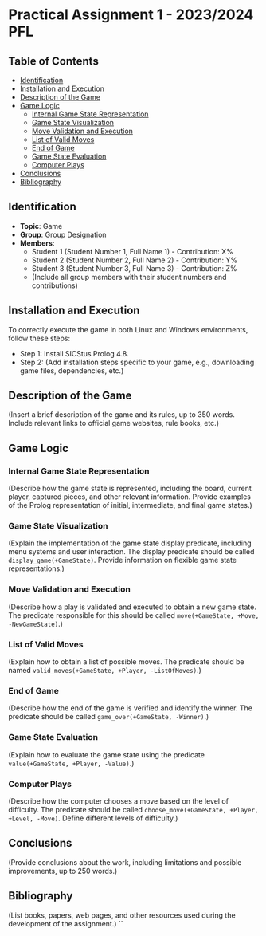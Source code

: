 # Practical Assignment 1 - 2023/2024 PFL

## Table of Contents
- [Identification](#identification)
- [Installation and Execution](#installation-and-execution)
- [Description of the Game](#description-of-the-game)
- [Game Logic](#game-logic)
  - [Internal Game State Representation](#internal-game-state-representation)
  - [Game State Visualization](#game-state-visualization)
  - [Move Validation and Execution](#move-validation-and-execution)
  - [List of Valid Moves](#list-of-valid-moves)
  - [End of Game](#end-of-game)
  - [Game State Evaluation](#game-state-evaluation)
  - [Computer Plays](#computer-plays)
- [Conclusions](#conclusions)
- [Bibliography](##bibliography)

## Identification
- **Topic**: Game
- **Group**: Group Designation
- **Members**:
  - Student 1 (Student Number 1, Full Name 1) - Contribution: X%
  - Student 2 (Student Number 2, Full Name 2) - Contribution: Y%
  - Student 3 (Student Number 3, Full Name 3) - Contribution: Z%
  - (Include all group members with their student numbers and contributions)
  
## Installation and Execution
To correctly execute the game in both Linux and Windows environments, follow these steps:
- Step 1: Install SICStus Prolog 4.8.
- Step 2: (Add installation steps specific to your game, e.g., downloading game files, dependencies, etc.)

## Description of the Game
(Insert a brief description of the game and its rules, up to 350 words. Include relevant links to official game websites, rule books, etc.)

## Game Logic
### Internal Game State Representation
(Describe how the game state is represented, including the board, current player, captured pieces, and other relevant information. Provide examples of the Prolog representation of initial, intermediate, and final game states.)

### Game State Visualization
(Explain the implementation of the game state display predicate, including menu systems and user interaction. The display predicate should be called `display_game(+GameState)`. Provide information on flexible game state representations.)

### Move Validation and Execution
(Describe how a play is validated and executed to obtain a new game state. The predicate responsible for this should be called `move(+GameState, +Move, -NewGameState)`.)

### List of Valid Moves
(Explain how to obtain a list of possible moves. The predicate should be named `valid_moves(+GameState, +Player, -ListOfMoves)`.)

### End of Game
(Describe how the end of the game is verified and identify the winner. The predicate should be called `game_over(+GameState, -Winner)`.)

### Game State Evaluation
(Explain how to evaluate the game state using the predicate `value(+GameState, +Player, -Value)`.)

### Computer Plays
(Describe how the computer chooses a move based on the level of difficulty. The predicate should be called `choose_move(+GameState, +Player, +Level, -Move)`. Define different levels of difficulty.)

## Conclusions
(Provide conclusions about the work, including limitations and possible improvements, up to 250 words.)

## Bibliography
(List books, papers, web pages, and other resources used during the development of the assignment.)
``
